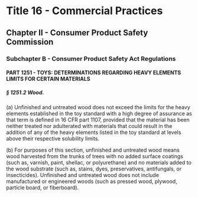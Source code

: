 
# Title 16 - Commercial Practices
## Chapter II - Consumer Product Safety Commission
### Subchapter B - Consumer Product Safety Act Regulations
#### PART 1251 - TOYS: DETERMINATIONS REGARDING HEAVY ELEMENTS LIMITS FOR CERTAIN MATERIALS
##### § 1251.2 Wood.

(a) Unfinished and untreated wood does not exceed the limits for the heavy elements established in the toy standard with a high degree of assurance as that term is defined in 16 CFR part 1107, provided that the material has been neither treated nor adulterated with materials that could result in the addition of any of the heavy elements listed in the toy standard at levels above their respective solubility limits.

(b) For purposes of this section, unfinished and untreated wood means wood harvested from the trunks of trees with no added surface coatings (such as, varnish, paint, shellac, or polyurethane) and no materials added to the wood substrate (such as, stains, dyes, preservatives, antifungals, or insecticides). Unfinished and untreated wood does not include manufactured or engineered woods (such as pressed wood, plywood, particle board, or fiberboard).
